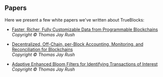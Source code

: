 ## Papers

Here we present a few white papers we've written about TrueBlocks:

- [Faster, Richer, Fully Customizable Data from Programmable Blockchains](./2017%20-%20Rush%20-%20Faster,%20Richer,%20Fully%20Customizable%20Data%20from%20Programmable%20Blockchains.pdf)
<br>*Copyright © Thomas Jay Rush*

- [Decentralized, Off-Chain, per-Block Accounting, Monitoring, and Reconciliation for Blockchains](./2017%20-%20Rush%20-%20Decentralized,%20Off-Chain,%20per-Block%20Accounting,%20Monitoring,%20and%20Reconciliation%20for%20Blockchains.pdf) 
<br>*Copyright © Thomas Jay Rush*

- [Adaptive Enhanced Bloom Filters for Identifying Transactions of Interest](https://github.com/TrueBlocks/trueblocks-core/blob/master/src/other/papers/2017%20-%20Rush%20-%20Enhanced%20Adaptive%20Bloom%20Filters%20for%20Identifying%20Transactions%20of%20Interest.pdf)
<br>*Copyright © Thomas Jay Rush*

